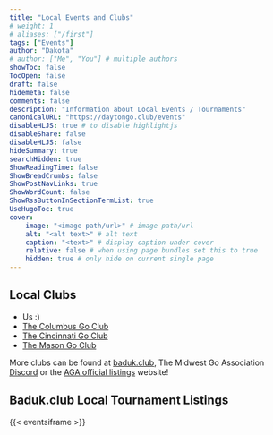 ```yaml
---
title: "Local Events and Clubs"
# weight: 1
# aliases: ["/first"]
tags: ["Events"]
author: "Dakota"
# author: ["Me", "You"] # multiple authors
showToc: false
TocOpen: false
draft: false
hidemeta: false
comments: false
description: "Information about Local Events / Tournaments"
canonicalURL: "https://daytongo.club/events"
disableHLJS: true # to disable highlightjs
disableShare: false
disableHLJS: false
hideSummary: true
searchHidden: true
ShowReadingTime: false
ShowBreadCrumbs: false
ShowPostNavLinks: true
ShowWordCount: false
ShowRssButtonInSectionTermList: true
UseHugoToc: true
cover:
    image: "<image path/url>" # image path/url
    alt: "<alt text>" # alt text
    caption: "<text>" # display caption under cover
    relative: false # when using page bundles set this to true
    hidden: true # only hide on current single page
---
```


## Local Clubs

- Us :)
- [The Columbus Go Club](https://www.meetup.com/ColumbusGoClub/)
- [The Cincinnati Go Club](https://www.cincinnatigoclub.org/)
- [The Mason Go Club](https://baduk.club/club/1626455437879x168046661292523520)

More clubs can be found at [baduk.club](https://baduk.club), The Midwest Go Association [Discord](https://discord.gg/cNVBntfaxF) or the [AGA official listings](https://www.usgo.org/where-play-go?state=OH) website!

## Baduk.club Local Tournament Listings

{{< eventsiframe >}}
